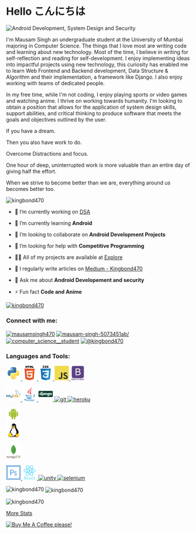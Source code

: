 <h1 align="left">Hello こんにちは</h1>

![Android Development, System Design and Security](https://pbs.twimg.com/profile_banners/896716983449903105/1610970894/1080x360)

I'm Mausam Singh an undergraduate student at the University of Mumbai majoring in Computer Science.
The things that I love most are writing code and learning about new technology. Most of the time, I believe in writing for self-reflection and reading for self-development. 
I enjoy implementing ideas into impactful projects using new technology, this curiosity has enabled me to learn Web Frontend and Backend development, Data Structure & Algorithm and their implementation, a framework like Django. I also enjoy working with teams of dedicated people. 

In my free time, while I'm not coding, I enjoy playing sports or video games and watching anime. I thrive on working towards humanity.
I'm looking to obtain a position that allows for the application of system design skills, support abilities, and critical thinking to produce software that meets the goals and objectives outlined by the user.

If you have a dream.

Then you also have work to do.

Overcome Distractions and focus.

One hour of deep, uninterrupted work is more valuable than an entire day of giving half the effort.

When we strive to become better than we are, everything around us becomes better too.


<p align="left"> <img src="https://komarev.com/ghpvc/?username=kingbond470&label=Profile%20views&color=0e75b6&style=flat" alt="kingbond470" /> </p>


- 🔭 I’m currently working on [DSA](https://leetcode.com/kingbond470/)

- 🌱 I’m currently learning **Android**

- 👯 I’m looking to collaborate on **Android Development Projects**

- 🤝 I’m looking for help with **Competitive Programming**

- 👨‍💻 All of my projects are available at [Explore](https://kingbond470.netlify.app/)

- 📝 I regularly write articles on [Medium - Kingbond470](https://kingbond470.medium.com/)

- 💬 Ask me about **Android Developement and security**

- ⚡ Fun fact **Code and Anime**

<p align="left"> <a href="https://github.com/ryo-ma/github-profile-trophy"><img src="https://github-profile-trophy.vercel.app/?username=kingbond470&no-frame=true&margin-w=35&theme=buddhism" alt="kingbond470" /></a> </p>



<h3 align="left">Connect with me:</h3>
<p align="left">
<a href="https://twitter.com/mausamsingh470" target="blank"><img align="center" src="https://cdn.jsdelivr.net/npm/simple-icons@3.0.1/icons/twitter.svg" alt="mausamsingh470" height="30" width="40" /></a>
<a href="https://linkedin.com/in/mausam-singh-5073451ab/" target="blank"><img align="center" src="https://cdn.jsdelivr.net/npm/simple-icons@3.0.1/icons/linkedin.svg" alt="mausam-singh-5073451ab/" height="30" width="40" /></a>
<a href="https://instagram.com/computer_science__student" target="blank"><img align="center" src="https://cdn.jsdelivr.net/npm/simple-icons@3.0.1/icons/instagram.svg" alt="computer_science__student" height="30" width="40" /></a>
<a href="https://medium.com/@kingbond470" target="blank"><img align="center" src="https://cdn.jsdelivr.net/npm/simple-icons@3.0.1/icons/medium.svg" alt="@kingbond470" height="30" width="40" /></a>
</p>

<h3 align="left">Languages and Tools:</h3>
<p align="left"> 
<a href="https://www.python.org" target="_blank"> <img src="https://raw.githubusercontent.com/devicons/devicon/master/icons/python/python-original.svg" alt="python" width="40" height="40"/> </a>
<a href="https://www.w3.org/html/" target="_blank"> <img src="https://raw.githubusercontent.com/devicons/devicon/master/icons/html5/html5-original-wordmark.svg" alt="html5" width="40" height="40"/> </a> 
<a href="https://www.w3schools.com/css/" target="_blank"> <img src="https://raw.githubusercontent.com/devicons/devicon/master/icons/css3/css3-original-wordmark.svg" alt="css3" width="40" height="40"/> </a>
<a href="https://developer.mozilla.org/en-US/docs/Web/JavaScript" target="_blank"> <img src="https://raw.githubusercontent.com/devicons/devicon/master/icons/javascript/javascript-original.svg" alt="javascript" width="40" height="40"/> </a>
<a href="https://getbootstrap.com" target="_blank"> <img src="https://raw.githubusercontent.com/devicons/devicon/master/icons/bootstrap/bootstrap-plain-wordmark.svg" alt="bootstrap" width="40" height="40"/> </a> 
  
<a href="https://www.mysql.com/" target="_blank"> <img src="https://raw.githubusercontent.com/devicons/devicon/master/icons/mysql/mysql-original-wordmark.svg" alt="mysql" width="40" height="40"/> </a> 
<a href="https://www.java.com" target="_blank"> <img src="https://raw.githubusercontent.com/devicons/devicon/master/icons/java/java-original.svg" alt="java" width="40" height="40"/> </a>
<a href="https://www.djangoproject.com/" target="_blank"> <img src="https://raw.githubusercontent.com/devicons/devicon/master/icons/django/django-original.svg" alt="django" width="40" height="40"/> </a> 
<a href="https://git-scm.com/" target="_blank"> <img src="https://www.vectorlogo.zone/logos/git-scm/git-scm-icon.svg" alt="git" width="40" height="40"/> </a>
<a href="https://heroku.com" target="_blank"> <img src="https://www.vectorlogo.zone/logos/heroku/heroku-icon.svg" alt="heroku" width="40" height="40"/> </a>

<a href="https://developer.android.com" target="_blank"> <img src="https://raw.githubusercontent.com/devicons/devicon/master/icons/android/android-original-wordmark.svg" alt="android" width="40" height="40"/> </a>  
<a href="https://www.linux.org/" target="_blank"> <img src="https://raw.githubusercontent.com/devicons/devicon/master/icons/linux/linux-original.svg" alt="linux" width="40" height="40"/> </a> 
</p>
<p align="left"> 
<a href="https://www.mongodb.com/" target="_blank"> <img src="https://raw.githubusercontent.com/devicons/devicon/master/icons/mongodb/mongodb-original-wordmark.svg" alt="mongodb" width="40" height="40"/> </a>

<a href="https://www.photoshop.com/en" target="_blank"> <img src="https://raw.githubusercontent.com/devicons/devicon/master/icons/photoshop/photoshop-line.svg" alt="photoshop" width="40" height="40"/> </a>
<a href="https://reactjs.org/" target="_blank"> <img src="https://raw.githubusercontent.com/devicons/devicon/master/icons/react/react-original-wordmark.svg" alt="react" width="40" height="40"/> </a> 
<a href="https://unity.com/" target="_blank"> <img src="https://www.vectorlogo.zone/logos/unity3d/unity3d-icon.svg" alt="unity" width="40" height="40"/> </a>
<a href="https://www.selenium.dev" target="_blank"> <img src="https://raw.githubusercontent.com/detain/svg-logos/780f25886640cef088af994181646db2f6b1a3f8/svg/selenium-logo.svg" alt="selenium" width="40" height="40"/> </a> 



</p>

<p><img align="left" src="https://github-readme-stats.vercel.app/api/top-langs?username=kingbond470&show_icons=true&locale=en&layout=compact" alt="kingbond470" /></p>

<p>&nbsp;<img align="center" src="https://github-readme-stats.vercel.app/api?username=kingbond470&show_icons=true&locale=en" alt="kingbond470" /></p>

<p><img align="center" src="https://github-readme-streak-stats.herokuapp.com/?user=kingbond470&" alt="kingbond470" /></p>

[More Stats](https://profile-summary-for-github.com/user/Kingbond470)

<a href="https://www.buymeacoffee.com/kingbond470" target="_blank"><img src="https://cdn.buymeacoffee.com/buttons/default-orange.png" alt="Buy Me A Coffee please!" style="height: 51px !important;width: 217px !important;" ></a>
